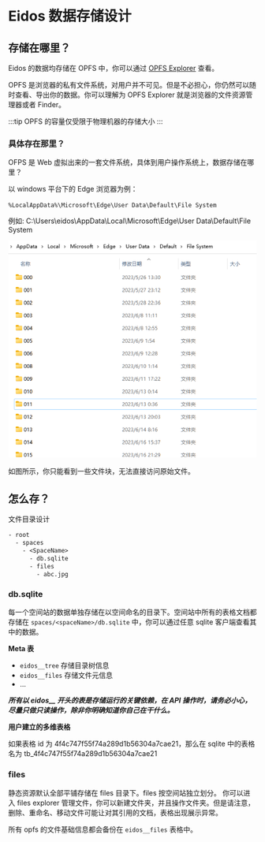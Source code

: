 # Eidos 数据存储设计

## 存储在哪里？

Eidos 的数据均存储在 OPFS 中，你可以通过 [OPFS Explorer](https://chrome.google.com/webstore/detail/opfs-explorer/acndjpgkpaclldomagafnognkcgjignd) 查看。

OPFS 是浏览器的私有文件系统，对用户并不可见。但是不必担心，你仍然可以随时查看、导出你的数据。你可以理解为 OPFS Explorer 就是浏览器的文件资源管理器或者 Finder。

:::tip
OPFS 的容量仅受限于物理机器的存储大小
:::

### 具体存在那里？

OFPS 是 Web 虚拟出来的一套文件系统，具体到用户操作系统上，数据存储在哪里？

以 windows 平台下的 Edge 浏览器为例：

`%LocalAppData%\Microsoft\Edge\User Data\Default\File System`

例如: C:\Users\eidos\AppData\Local\Microsoft\Edge\User Data\Default\File System

![how opfs store your data](img/opfs-raw.png)

如图所示，你只能看到一些文件块，无法直接访问原始文件。

## 怎么存？

文件目录设计

```
- root
  - spaces
    - <SpaceName>
      - db.sqlite
      - files
        - abc.jpg​
```

### db.sqlite

每一个空间站的数据单独存储在以空间命名的目录下。空间站中所有的表格文档都存储在 `spaces/<spaceName>/db.sqlite` 中，你可以通过任意 sqlite 客户端查看其中的数据。

**Meta 表**

- `eidos__tree` 存储目录树信息
- `eidos__files` 存储文件元信息
- ...

**_所有以 eidos\_\_ 开头的表是存储运行的关键依赖，在 API 操作时，请务必小心，尽量只做只读操作，除非你明确知道你自己在干什么。_**

**用户建立的多维表格**

如果表格 id 为 4f4c747f55f74a289d1b56304a7cae21，那么在 sqlite 中的表格名为 tb_4f4c747f55f74a289d1b56304a7cae21

### files

静态资源默认全部平铺存储在 files 目录下。files 按空间站独立划分。
你可以进入 files explorer 管理文件，你可以新建文件夹，并且操作文件夹。但是请注意，删除、重命名、移动文件可能让对其引用的文档，表格出现展示异常。

所有 opfs 的文件基础信息都会备份在 `eidos__files` 表格中。
